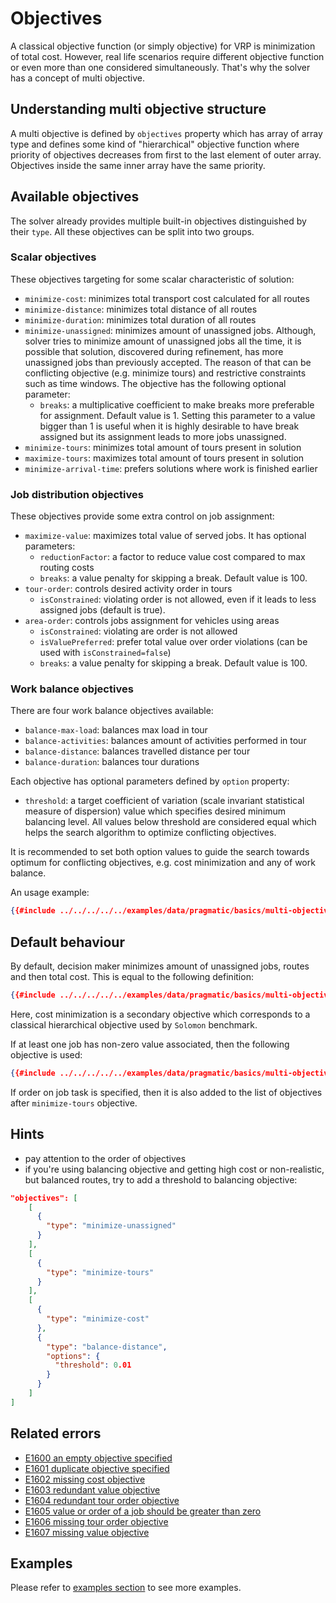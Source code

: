 # Objectives

A classical objective function (or simply objective) for VRP is minimization of total cost. However, real life scenarios
require different objective function or even more than one considered simultaneously. That's why the solver has a concept
of multi objective.


## Understanding multi objective structure

A multi objective is defined by `objectives` property which has array of array type and defines some kind of "hierarchical"
objective function where priority of objectives decreases from first to the last element of outer array. Objectives inside
the same inner array have the same priority.


## Available objectives

The solver already provides multiple built-in objectives distinguished by their `type`. All these objectives can be
split into two groups.

### Scalar objectives

These objectives targeting for some scalar characteristic of solution:

* `minimize-cost`: minimizes total transport cost calculated for all routes
* `minimize-distance`: minimizes total distance of all routes
* `minimize-duration`: minimizes total duration of all routes
* `minimize-unassigned`: minimizes amount of unassigned jobs. Although, solver tries to minimize amount of
unassigned jobs all the time, it is possible that solution, discovered during refinement, has more unassigned jobs than
previously accepted. The reason of that can be conflicting objective (e.g. minimize tours) and restrictive
constraints such as time windows. The objective has the following optional parameter:
    * `breaks`: a multiplicative coefficient to make breaks more preferable for assignment. Default value is 1. Setting
     this parameter to a value bigger than 1 is useful when it is highly desirable to have break assigned but its
     assignment leads to more jobs unassigned.
* `minimize-tours`: minimizes total amount of tours present in solution
* `maximize-tours`: maximizes total amount of tours present in solution
* `minimize-arrival-time`: prefers solutions where work is finished earlier

### Job distribution objectives

These objectives provide some extra control on job assignment:

* `maximize-value`: maximizes total value of served jobs. It has optional parameters:
    * `reductionFactor`: a factor to reduce value cost compared to max routing costs
    * `breaks`: a value penalty for skipping a break. Default value is 100.
* `tour-order`: controls desired activity order in tours
    * `isConstrained`: violating order is not allowed, even if it leads to less assigned jobs (default is true).
* `area-order`: controls jobs assignment for vehicles using areas
    * `isConstrained`: violating are order is not allowed
    * `isValuePreferred`: prefer total value over order violations (can be used with `isConstrained=false`)
    * `breaks`: a value penalty for skipping a break. Default value is 100.


### Work balance objectives

There are four work balance objectives available:

* `balance-max-load`: balances max load in tour
* `balance-activities`: balances amount of activities performed in tour
* `balance-distance`: balances travelled distance per tour
* `balance-duration`: balances tour durations

Each objective has optional parameters defined by `option` property:
* `threshold`: a target coefficient of variation (scale invariant statistical measure of dispersion) value which specifies
desired minimum balancing level. All values below threshold are considered equal which helps the search algorithm to
optimize conflicting objectives.

It is recommended to set both option values to guide the search towards optimum for conflicting objectives, e.g. cost
minimization and any of work balance.

An usage example:

```json
{{#include ../../../../../examples/data/pragmatic/basics/multi-objective.balance-load.problem.json:154:159}}
```

## Default behaviour

By default, decision maker minimizes amount of unassigned jobs, routes and then total cost. This is equal to the following
definition:

```json
{{#include ../../../../../examples/data/pragmatic/basics/multi-objective.default.problem.json:141:157}}
```

Here, cost minimization is a secondary objective which corresponds to a classical hierarchical objective used
by `Solomon` benchmark.

If at least one job has non-zero value associated, then the following objective is used:

```json
{{#include ../../../../../examples/data/pragmatic/basics/multi-objective.maximize-value.problem.json:143:165}}
```

If order on job task is specified, then it is also added to the list of objectives after `minimize-tours` objective.


## Hints

* pay attention to the order of objectives
* if you're using balancing objective and getting high cost or non-realistic, but balanced routes, try to add a threshold to balancing objective:

```json
"objectives": [
    [
      {
        "type": "minimize-unassigned"
      }
    ],
    [
      {
        "type": "minimize-tours"
      }
    ],
    [
      {
        "type": "minimize-cost"
      },
      {
        "type": "balance-distance",
        "options": {
          "threshold": 0.01
        }
      }
    ]
]
```

## Related errors

* [E1600 an empty objective specified](../errors/index.md#e1600)
* [E1601 duplicate objective specified](../errors/index.md#e1601)
* [E1602 missing cost objective](../errors/index.md#e1602)
* [E1603 redundant value objective](../errors/index.md#e1603)
* [E1604 redundant tour order objective](../errors/index.md#e1604)
* [E1605 value or order of a job should be greater than zero](../errors/index.md#e1605)
* [E1606 missing tour order objective](../errors/index.md#e1606)
* [E1607 missing value objective](../errors/index.md#e1607)


## Examples

Please refer to [examples section](../../../examples/pragmatic/objectives/index.md) to see more examples.
